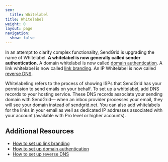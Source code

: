 ```yaml
---
seo:
  title: Whitelabel
title: Whitelabel
weight: 0
layout: page
navigation:
  show: false
---
```


In an attempt to clarify complex functionality, SendGrid is upgrading the name of Whitelabel. **A whitelabel is now generally called sender authentication.** A domain whitelabel is now called [domain authentication]({{root_url}}/ui/account-and-settings/how-to-set-up-domain-authentication/). A link whitelabel is now called [link branding]({{root_url}}/ui/account-and-settings/how-to-set-up-link-branding/). An IP Whitelabel is now called [reverse DNS]({{root_url}}/ui/account-and-settings/how-to-set-up-reverse-dns/).

Whitelabeling refers to the process of showing ISPs that SendGrid has your permission to send emails on your behalf. To set up a whitelabel, add DNS records to your hosting service. These DNS records associate your sending domain with SendGrid— when an inbox provider processes your email, they will see your domain instead of sendgrid.net. You can also add whitelabels for the links in your email as well as dedicated IP addresses associated with your account (available with Pro level or higher accounts).

## 	Additional Resources

- [How to set up link branding]({{root_url}}/ui/account-and-settings/how-to-set-up-link-branding/)
- [How to set up domain authentication]({{root_url}}/ui/account-and-settings/how-to-set-up-domain-authentication/)
- [How to set up reverse DNS]({{root_url}}/ui/account-and-settings/how-to-set-up-reverse-dns/)
